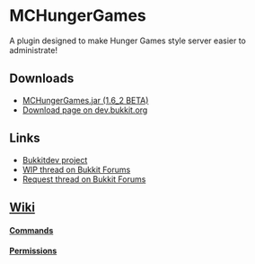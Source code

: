MCHungerGames
=============

A plugin designed to make Hunger Games style server easier to administrate!

## Downloads

* [MCHungerGames.jar (1.6_2 BETA)](http://goo.gl/vDTRL)
* [Download page on dev.bukkit.org](http://dev.bukkit.org/server-mods/mchungergames/files/5-mchunger-games-1-2-beta/)

## Links

* [Bukkitdev project](http://dev.bukkit.org/server-mods/mchungergames/)
* [WIP thread on Bukkit Forums](http://forums.bukkit.org/threads/65462/#post-1023363)
* [Request thread on Bukkit Forums](http://forums.bukkit.org/threads/64072/#post-1015730)

## [Wiki](https://github.com/acuddlyheadcrab/MCHungerGames/wiki)

#### [Commands](https://github.com/acuddlyheadcrab/MCHungerGames/wiki/Commands)
#### [Permissions](https://github.com/acuddlyheadcrab/MCHungerGames/wiki/Permissions)


